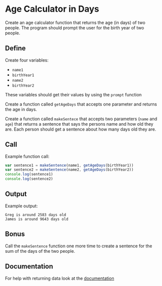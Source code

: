 # Age Calculator in Days

Create an age calculator function that returns the age (in days) of two people.
The program should prompt the user for the birth year of two people.

## Define

Create four variables:

  - `name1`
  - `birthYear1`
  - `name2`
  - `birthYear2`

These variables should get their values by using the `prompt` function

Create a function called `getAgeDays` that accepts one parameter and returns the age in days.

Create a function called `makeSentece` that accepts two parameters (`name` and `age`) that
returns a sentence that says the persons name and how old they are. Each person should get a sentence about how many days old they are.


## Call

Example function call:
```js
var sentence1 = makeSentence(name1, getAgeDays(birthYear1))
var sentence2 = makeSentence(name2, getAgeDays(birthYear2))
console.log(sentence1)
console.log(sentence2)
```

## Output


Example output:
```
Greg is around 2583 days old
James is around 9643 days old
```

## Bonus

Call the `makeSentence` function one more time to create a sentence for the sum of the days of the two people.

## Documentation
For help with returning data look at the [documentation]()
